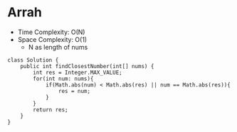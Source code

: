 # Arrah
* Time Complexity: O(N)
* Space Complexity: O(1)
	* N as length of nums
```
class Solution {
    public int findClosestNumber(int[] nums) {
        int res = Integer.MAX_VALUE;
        for(int num: nums){
            if(Math.abs(num) < Math.abs(res) || num == Math.abs(res)){
                res = num;
            }
        }
        return res;
    }
}
```
